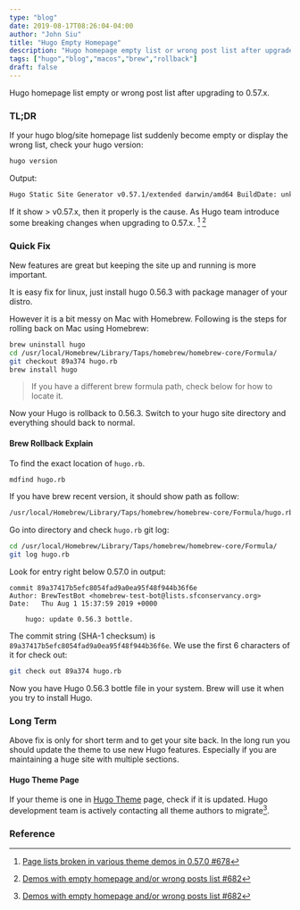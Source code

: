 ```yaml
---
type: "blog"
date: 2019-08-17T08:26:04-04:00
author: "John Siu"
title: "Hugo Empty Homepage"
description: "Hugo homepage empty list or wrong post list after upgrade."
tags: ["hugo","blog","macos","brew","rollback"]
draft: false
---
```

Hugo homepage list empty or wrong post list after upgrading to 0.57.x.
<!--more-->
### TL;DR

If your hugo blog/site homepage list suddenly become empty or display the wrong list, check your hugo version:

```sh
hugo version
```

Output:

```sh
Hugo Static Site Generator v0.57.1/extended darwin/amd64 BuildDate: unknown
```

If it show > v0.57.x, then it properly is the cause. As Hugo team introduce some breaking changes when upgrading to 0.57.x. [^1] [^2]

### Quick Fix

New features are great but keeping the site up and running is more important.

It is easy fix for linux, just install hugo 0.56.3 with package manager of your distro.

However it is a bit messy on Mac with Homebrew. Following is the steps for rolling back on Mac using Homebrew:

```sh
brew uninstall hugo
cd /usr/local/Homebrew/Library/Taps/homebrew/homebrew-core/Formula/
git checkout 89a374 hugo.rb
brew install hugo
```

> If you have a different brew formula path, check below for how to locate it.

Now your Hugo is rollback to 0.56.3. Switch to your hugo site directory and everything should back to normal.

#### Brew Rollback Explain

To find the exact location of `hugo.rb`.

```sh
mdfind hugo.rb
```

If you have brew recent version, it should show path as follow:

```sh
/usr/local/Homebrew/Library/Taps/homebrew/homebrew-core/Formula/hugo.rb
```

Go into directory and check `hugo.rb` git log:

```sh
cd /usr/local/Homebrew/Library/Taps/homebrew/homebrew-core/Formula/
git log hugo.rb
```

Look for entry right below 0.57.0 in output:

```git
commit 89a37417b5efc8054fad9a0ea95f48f944b36f6e
Author: BrewTestBot <homebrew-test-bot@lists.sfconservancy.org>
Date:   Thu Aug 1 15:37:59 2019 +0000

    hugo: update 0.56.3 bottle.
```

The commit string (SHA-1 checksum) is `89a37417b5efc8054fad9a0ea95f48f944b36f6e`. We use the first 6 characters of it for check out:

```sh
git check out 89a374 hugo.rb
```

Now you have Hugo 0.56.3 bottle file in your system. Brew will use it when you try to install Hugo.

### Long Term

Above fix is only for short term and to get your site back. In the long run you should update the theme to use new Hugo features. Especially if you are maintaining a huge site with multiple sections.

#### Hugo Theme Page

If your theme is one in [Hugo Theme](https://themes.gohugo.io/) page, check if it is updated. Hugo development team is actively contacting all theme authors to migrate[^2].

### Reference

[^1]: [Page lists broken in various theme demos in 0.57.0 #678](https://github.com/gohugoio/hugoThemes/issues/678)

[^2]: [Demos with empty homepage and/or wrong posts list #682](https://github.com/gohugoio/hugoThemes/issues/682)
